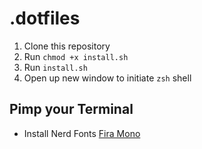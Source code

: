 # .dotfiles

1. Clone this repository
2. Run `chmod +x install.sh`
3. Run `install.sh`
4. Open up new window to initiate `zsh` shell

## Pimp your Terminal

- Install Nerd Fonts [Fira Mono](https://github.com/ryanoasis/nerd-fonts/releases/download/v2.3.3/FiraMono.zip)